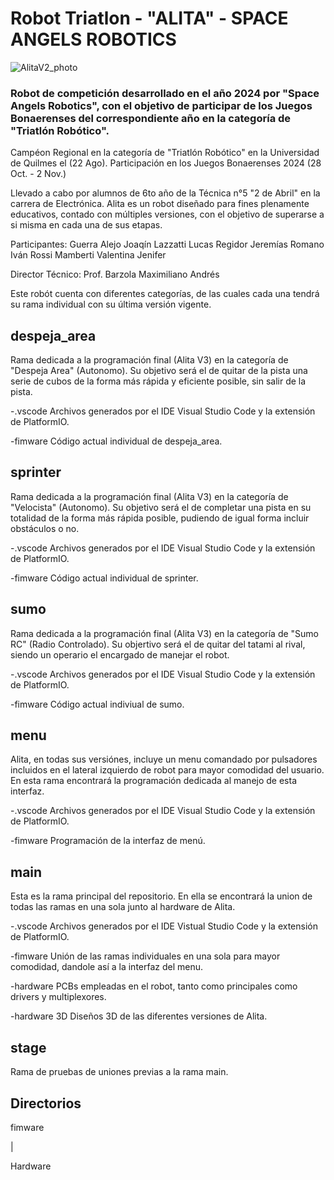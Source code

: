 # Robot Triatlon - "ALITA" - SPACE ANGELS ROBOTICS
![AlitaV2_photo](https://github.com/user-attachments/assets/21ff14af-58bf-41c9-be56-3c900a373f3e)


### Robot de competición desarrollado en el año 2024 por "Space Angels Robotics", con el objetivo de participar de los Juegos Bonaerenses del correspondiente año en la categoría de "Triatlón Robótico".
Campéon Regional en la categoría de "Triatlón Robótico" en la Universidad de Quilmes el (22 Ago).
Participación en los Juegos Bonaerenses 2024 (28 Oct. - 2 Nov.)

Llevado a cabo por alumnos de 6to año de la Técnica n°5 "2 de Abril" en la carrera de Electrónica.
Alita es un robot diseñado para fines plenamente educativos, contado con múltiples versiones, con el objetivo de superarse a si misma en cada una de sus etapas.

Participantes: Guerra Alejo Joaqín
               Lazzatti Lucas
               Regidor Jeremías
               Romano Iván
               Rossi Mamberti Valentina Jenifer

Director Técnico: Prof. Barzola Maximiliano Andrés



 Este robót cuenta con diferentes categorías, de las cuales cada una tendrá su rama individual con su última versión vigente.

 ## despeja_area
 Rama dedicada a la programación final (Alita V3) en la categoría de "Despeja Area" (Autonomo). Su objetivo será el de quitar de la pista una serie de cubos de la forma más rápida y eficiente posible, sin salir de la pista. 

   -.vscode
        Archivos generados por el IDE Visual Studio Code y la extensión de PlatformIO.
        
   -fimware
        Código actual individual de despeja_area.
      

 ## sprinter
 Rama dedicada a la programación final (Alita V3) en la categoría de "Velocista" (Autonomo). Su objetivo será el de completar una pista en su totalidad de la forma más rápida posible, pudiendo de igual forma incluir obstáculos o no.

   -.vscode
        Archivos generados por el IDE Visual Studio Code y la extensión de PlatformIO.
        
   -fimware
        Código actual individual de sprinter.


 ## sumo
 Rama dedicada a la programación final (Alita V3) en la categoría de "Sumo RC" (Radio Controlado). Su objertivo será el de quitar del tatami al rival, siendo un operario el encargado de manejar el robot. 

   -.vscode
        Archivos generados por el IDE Visual Studio Code y la extensión de PlatformIO.

   -fimware
        Código actual indiviual de sumo.

        

 ## menu
 Alita, en todas sus versiónes, incluye un menu comandado por pulsadores incluidos en el lateral izquierdo de robot para mayor comodidad del usuario. En esta rama encontrará la programación dedicada al manejo de esta interfaz. 

  -.vscode
       Archivos generados por el IDE Visual Studio Code y la extensión de PlatformIO.

  -fimware
       Programación de la interfaz de menú.

 ## main
 Esta es la rama principal del repositorio. En ella se encontrará la union de todas las ramas en una sola junto al hardware de Alita.

   -.vscode
        Archivos generados por el IDE Vistual Studio Code y la extensión de PlatformIO.

   -fimware
        Unión de las ramas individuales en una sola para mayor comodidad, dandole así a la interfaz del menu.

   -hardware
        PCBs empleadas en el robot, tanto como principales como drivers y multiplexores.

   -hardware 3D
        Diseños 3D de las diferentes versiones de Alita.

 ## stage
 Rama de pruebas de uniones previas a la rama main.



 ## Directorios

 

   fimware

 |

   Hardware
 
